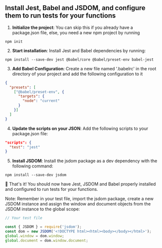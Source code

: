 ## Install Jest, Babel and JSDOM, and configure them to run tests for your functions

1. **Initialize the project**: You can skip this if you already have a package.json file, else, you need a new npm project by running
```
npm init
```

2. **Start installation**: Install Jest and Babel dependencies by running:
```
npm install --save-dev jest @babel/core @babel/preset-env babel-jest
```

3. **Add Babel Configuration**: Create a new file named '.babelrc' in the root directory of your project and add the following configuration to it
```JSON
{
  "presets": [
    ["@babel/preset-env", {
      "targets": {
        "node": "current"
      }
    }]
  ]
}
```

4. **Update the scripts on your JSON**: Add the following scripts to your package.json file:
```JSON
"scripts": {
  "test": "jest"
}
```

5. **Install JSDOM**: Install the jsdom package as a dev dependency with the following command:
```
npm install --save-dev jsdom
```


🎉 That's it! You should now have Jest, JSDOM and Babel properly installed and configured to run tests for your functions.

Note: Remember in your test file, import the jsdom package, create a new JSDOM instance and assign the window and document objects from the JSDOM instance to the global scope:

```JavaScript
// Your test file

const { JSDOM } = require('jsdom');
const dom = new JSDOM('<!DOCTYPE html><html><body></body></html>');
global.window = dom.window;
global.document = dom.window.document;
```
